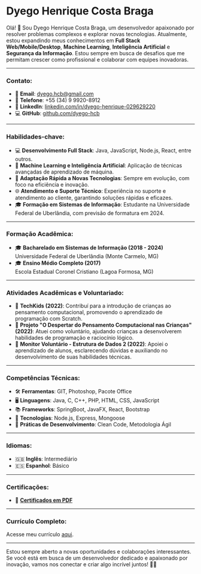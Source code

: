 # Dyego Henrique Costa Braga

Olá! 👋 Sou Dyego Henrique Costa Braga, um desenvolvedor apaixonado por resolver problemas complexos e explorar novas tecnologias. Atualmente, estou expandindo meus conhecimentos em **Full Stack Web/Mobile/Desktop**, **Machine Learning**, **Inteligência Artificial** e **Segurança da Informação**. Estou sempre em busca de desafios que me permitam crescer como profissional e colaborar com equipes inovadoras.

---

### **Contato:**

- 📧 **Email**: [dyego.hcb@gmail.com](mailto:dyego.hcb@gmail.com)
- 📱 **Telefone**: +55 (34) 9 9920-8912
- 🔗 **LinkedIn**: [linkedin.com/in/dyego-henrique-029629220](https://linkedin.com/in/dyego-henrique-029629220)
- 💻 **GitHub**: [github.com/dyego-hcb](https://github.com/dyego-hcb)

---

### **Habilidades-chave:**

- 💻 **Desenvolvimento Full Stack**: Java, JavaScript, Node.js, React, entre outros.
- 🚀 **Machine Learning e Inteligência Artificial**: Aplicação de técnicas avançadas de aprendizado de máquina.
- 🔄 **Adaptação Rápida a Novas Tecnologias**: Sempre em evolução, com foco na eficiência e inovação.
- 🌐 **Atendimento e Suporte Técnico**: Experiência no suporte e atendimento ao cliente, garantindo soluções rápidas e eficazes.
- 🎓 **Formação em Sistemas de Informação**: Estudante na Universidade Federal de Uberlândia, com previsão de formatura em 2024.

---

### **Formação Acadêmica:**

- 🎓 **Bacharelado em Sistemas de Informação (2018 - 2024)**  
  Universidade Federal de Uberlândia (Monte Carmelo, MG)
- 🎓 **Ensino Médio Completo (2017)**  
  Escola Estadual Coronel Cristiano (Lagoa Formosa, MG)

---

### **Atividades Acadêmicas e Voluntariado:**

- 🤝 **TechKids (2022)**: Contribuí para a introdução de crianças ao pensamento computacional, promovendo o aprendizado de programação com Scratch.
- 🤝 **Projeto "O Despertar do Pensamento Computacional nas Crianças" (2022)**: Atuei como voluntário, ajudando crianças a desenvolverem habilidades de programação e raciocínio lógico.
- 🤝 **Monitor Voluntário - Estrutura de Dados 2 (2022)**: Apoiei o aprendizado de alunos, esclarecendo dúvidas e auxiliando no desenvolvimento de suas habilidades técnicas.

---

### **Competências Técnicas:**

- 🛠️ **Ferramentas**: GIT, Photoshop, Pacote Office
- 🖥️ **Linguagens**: Java, C, C++, PHP, HTML, CSS, JavaScript
- 📚 **Frameworks**: SpringBoot, JavaFX, React, Bootstrap
- 🚀 **Tecnologias**: Node.js, Express, Mongoose
- 🧹 **Práticas de Desenvolvimento**: Clean Code, Metodologia Ágil

---

### **Idiomas:**

- 🇬🇧 **Inglês**: Intermediário
- 🇪🇸 **Espanhol**: Básico

---

### **Certificações:**

- 📜 **[Certificados em PDF](https://drive.google.com/drive/u/1/folders/1FRAVPFIMOKAP_1iuCqRkJ8mFHK73uw24)**

---

### **Currículo Completo:**

Acesse meu currículo [aqui](https://drive.google.com/drive/u/1/folders/1zzqI94uNpA2IU0JEbEmbaMd3CNc0rw3w).

---

Estou sempre aberto a novas oportunidades e colaborações interessantes. Se você está em busca de um desenvolvedor dedicado e apaixonado por inovação, vamos nos conectar e criar algo incrível juntos! 🚀✨
